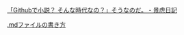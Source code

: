 [「Githubで小説？ そんな時代なの？」そうなのだ。 - 景虎日記](http://www.10kgtr.net/entry/2015/09/05/%E3%80%8CGithub%E3%81%A7%E5%90%8C%E4%BA%BA%E5%B0%8F%E8%AA%AC%EF%BC%9F_%E3%81%9D%E3%82%93%E3%81%AA%E6%99%82%E4%BB%A3%E3%81%AA%E3%81%AE%EF%BC%9F%E3%80%8D%E3%81%9D%E3%81%86%E3%81%AA%E3%81%AE%E3%81%A0%E3%80%82)
  
[.mdファイルの書き方](https://github.com/ncxx-sl-lab/members/wiki/.md%E3%83%95%E3%82%A1%E3%82%A4%E3%83%AB%E3%81%AE%E6%9B%B8%E3%81%8D%E6%96%B9)
